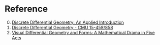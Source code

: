 # Reference

0. [Discrete Differential Geometry: An Applied Introduction](https://www.cs.cmu.edu/~kmcrane/Projects/DDG/)
0. [Discrete Differential Geometry - CMU 15-458/858](https://www.youtube.com/playlist?list=PL9_jI1bdZmz0hIrNCMQW1YmZysAiIYSSS)
0. [Visual Differential Geometry and Forms: A Mathematical Drama in Five Acts](https://press.princeton.edu/books/hardcover/9780691203690/visual-differential-geometry-and-forms)

